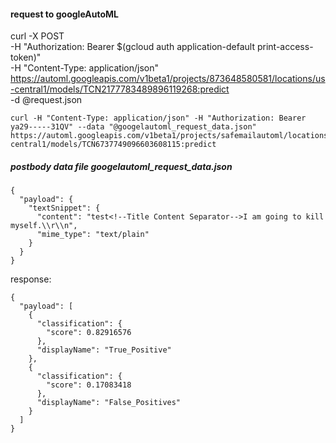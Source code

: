#### request to googleAutoML 


curl -X POST \
  -H "Authorization: Bearer $(gcloud auth application-default print-access-token)" \
  -H "Content-Type: application/json" \
  https://automl.googleapis.com/v1beta1/projects/873648580581/locations/us-central1/models/TCN2177783489896119268:predict \
  -d @request.json
 ```
 curl -H "Content-Type: application/json" -H "Authorization: Bearer ya29-----31QV" --data "@googelautoml_request_data.json"  https://automl.googleapis.com/v1beta1/projects/safemailautoml/locations/us-central1/models/TCN6737749096603608115:predict

```
 
 
##### postbody data file  googelautoml_request_data.json
```
{
  "payload": {
    "textSnippet": {
      "content": "test<!--Title Content Separator-->I am going to kill myself.\\r\\n",
      "mime_type": "text/plain"
    }
  }
}
```

response: 
```
{
  "payload": [
    {
      "classification": {
        "score": 0.82916576
      },
      "displayName": "True_Positive"
    },
    {
      "classification": {
        "score": 0.17083418
      },
      "displayName": "False_Positives"
    }
  ]
}

```
